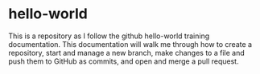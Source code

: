# hello-world
This is a repository as I follow the github hello-world training documentation. This documentation will walk me  through how to create a repository, start and manage a new branch, make changes to a file and push them to GitHub as commits, and open and merge a pull request. 
